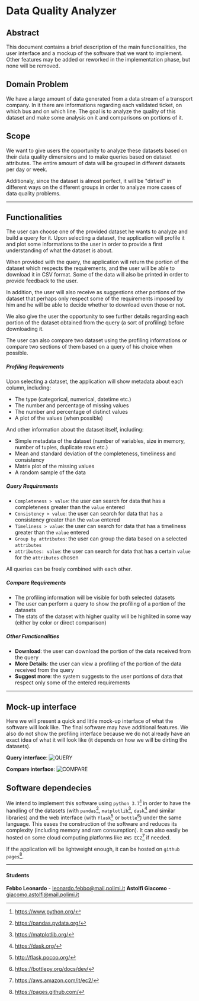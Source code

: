 # Data Quality Analyzer

## Abstract
This document contains a brief description of the main functionalities, the user interface and a mockup of the software that we want to implement. Other features may be added or reworked in the implementation phase, but none will be removed. 

## Domain Problem
We have a large amount of data generated from a data stream of a transport company. In it there are informations regarding each validated ticket, on which bus and on which line.
The goal is to analyze the quality of this dataset and make some analysis on it and comparisons on portions of it.

## Scope
We want to give users the opportunity to analyze these datasets based on their data quality dimensions and to make queries based on dataset attributes. The entire amount of data will be grouped in different datasets per day or week.

Additionaly, since the dataset is almost perfect, it will be "dirtied" in different ways on the different groups in order to analyze more cases of data quality problems.

---

## Functionalities

The user can choose one of the provided dataset he wants to analyze and build a query for it. Upon selecting a dataset, the application will profile it and plot some informations to the user in order to provide a first understanding of what the dataset is about. 

When provided with the query, the application will return the portion of the dataset which respects the requirements, and the user will be able to download it in CSV format. Some of the data will also be printed in order to provide feedback to the user.

In addition, the user will also receive as suggestions other portions of the dataset that perhaps only respect some of the requirements imposed by him and he will be able to decide whether to download even those or not. 

We also give the user the opportunity to see further details regarding each portion of the dataset obtained from the query (a sort of profiling) before downloading it.

The user can also compare two dataset using the profiling informations or compare two sections of them based on a query of his choice when possible.

##### Profiling Requirements
Upon selecting a dataset, the application will show metadata about each column, including:
- The type (categorical, numerical, datetime etc.)
- The number and percentage of missing values
- The number and percentage of distinct values
- A plot of the values (when possible)

And other information about the dataset itself, including:
- Simple metadata of the dataset (number of variables, size in memory, number of tuples, duplicate rows etc.)
- Mean and standard deviation of the completeness, timeliness and consistency
- Matrix plot of the missing values
- A random sample of the data

##### Query Requirements
- `Completeness > value`: the user can search for data that has a completeness greater than the `value` entered
- `Consistency > value`: the user can search for data that has a consistency greater than the `value` entered
- `Timeliness > value`: the user can search for data that has a timeliness greater than the `value` entered
- `Group by attributes`: the user can group the data based on a selected `attributes`
- `attributes: value`: the user can search for data that has a certain `value` for the `attributes` chosen
  
All queries can be freely combined with each other.

##### Compare Requirements
- The profiling information will be visible for both selected datasets
- The user can perform a query to show the profiling of a portion of the datasets
- The stats of the dataset with higher quality will be highlited in some way (either by color or direct comparison)

##### Other Functionalities
- **Download**: the user can download the portion of the data received from the query
- **More Details**: the user can view a profiling of the portion of the data received from the query
- **Suggest more**: the system suggests to the user portions of data that respect only some of the entered requirements

---

## Mock-up interface
Here we will present a quick and little mock-up interface of what the software will look like. The final software may have additional features.
We also do not show the profiling interface because we do not already have an exact idea of what it will look like (it depends on how we will be dirting the datasets).

**Query interface**:
![QUERY](https://i.ibb.co/DrD9BBr/Query.jpg)

**Compare interface**:
![COMPARE](https://i.ibb.co/92vc8sX/Compare.jpg)

## Software dependecies
We intend to implement this software using `python 3.7`[^1] in order to have the handling of the datasets (with `pandas`[^2], `matplotlib`[^3], `dask`[^4] and similar libraries) and the web interface (with `flask`[^5] or `bottle`[^6]) under the same language. This eases the construction of the software and reduces its complexity (including memory and ram consumption). It can also easily be hosted on some cloud computing platforms like `AWS EC2`[^7] if needed.

If the application will be lightweight enough, it can be hosted on `github pages`[^8].

---

#### Students
**Febbo Leonardo** - <leonardo.febbo@mail.polimi.it>
**Astolfi Giacomo** - <giacomo.astolfi@mail.polimi.it>

[^1]: <https://www.python.org/>
[^2]: <https://pandas.pydata.org/>
[^3]: <https://matplotlib.org/>
[^4]: <https://dask.org/>
[^5]: <http://flask.pocoo.org/>
[^6]: <https://bottlepy.org/docs/dev/>
[^7]: <https://aws.amazon.com/it/ec2/>
[^8]: <https://pages.github.com/>
